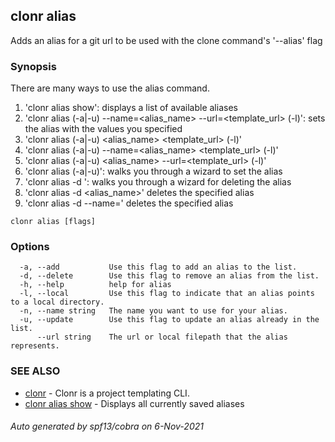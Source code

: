 ## clonr alias

Adds an alias for a git url to be used with the clone command's '--alias' flag

### Synopsis


There are many ways to use the alias command.
1. 'clonr alias show': displays a list of available aliases
2. 'clonr alias (-a|-u) --name=<alias_name> --url=<template_url> (-l)': sets the alias with the values you specified
3. 'clonr alias (-a|-u) <alias_name> <template_url> (-l)'
4. 'clonr alias (-a|-u) --name=<alias_name> <template_url> (-l)'
5. 'clonr alias (-a|-u) <alias_name> --url=<template_url> (-l)'
6. 'clonr alias (-a|-u)': walks you through a wizard to set the alias
7. 'clonr alias -d ': walks you through a wizard for deleting the alias
8. 'clonr alias -d <alias_name>' deletes the specified alias
9. 'clonr alias -d --name=<alias-name>' deletes the specified alias


```
clonr alias [flags]
```

### Options

```
  -a, --add           Use this flag to add an alias to the list.
  -d, --delete        Use this flag to remove an alias from the list.
  -h, --help          help for alias
  -l, --local         Use this flag to indicate that an alias points to a local directory.
  -n, --name string   The name you want to use for your alias.
  -u, --update        Use this flag to update an alias already in the list.
      --url string    The url or local filepath that the alias represents.
```

### SEE ALSO

* [clonr](clonr.md)	 - Clonr is a project templating CLI.
* [clonr alias show](clonr_alias_show.md)	 - Displays all currently saved aliases

###### Auto generated by spf13/cobra on 6-Nov-2021
